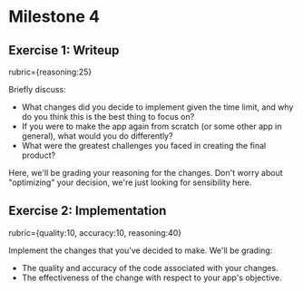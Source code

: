 # Milestone 4  

## Exercise 1: Writeup

rubric={reasoning:25}

Briefly discuss:

- What changes did you decide to implement given the time limit, and why do you think this is the best thing to focus on? 
- If you were to make the app again from scratch (or some other app in general), what would you do differently?
- What were the greatest challenges you faced in creating the final product?

Here, we'll be grading your reasoning for the changes. Don't worry about "optimizing" your decision, we're just looking for sensibility here.

## Exercise 2: Implementation

rubric={quality:10, accuracy:10, reasoning:40}

Implement the changes that you've decided to make. We'll be grading:

- The quality and accuracy of the code associated with your changes.
- The effectiveness of the change with respect to your app's objective.
